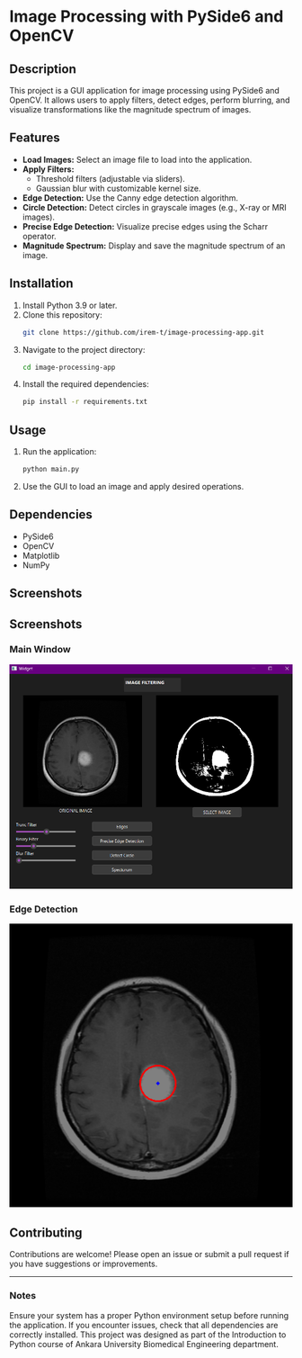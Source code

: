 # Image Processing with PySide6 and OpenCV

## Description
This project is a GUI application for image processing using PySide6 and OpenCV. It allows users to apply filters, detect edges, perform blurring, and visualize transformations like the magnitude spectrum of images.

## Features
- **Load Images:** Select an image file to load into the application.
- **Apply Filters:**
  - Threshold filters (adjustable via sliders).
  - Gaussian blur with customizable kernel size.
- **Edge Detection:** Use the Canny edge detection algorithm.
- **Circle Detection:** Detect circles in grayscale images (e.g., X-ray or MRI images).
- **Precise Edge Detection:** Visualize precise edges using the Scharr operator.
- **Magnitude Spectrum:** Display and save the magnitude spectrum of an image.

## Installation
1. Install Python 3.9 or later.
2. Clone this repository:
   ```bash
   git clone https://github.com/irem-t/image-processing-app.git
   ```
3. Navigate to the project directory:
   ```bash
   cd image-processing-app
   ```
4. Install the required dependencies:
   ```bash
   pip install -r requirements.txt
   ```

## Usage
1. Run the application:
   ```bash
   python main.py
   ```
2. Use the GUI to load an image and apply desired operations.

## Dependencies
- PySide6
- OpenCV
- Matplotlib
- NumPy

## Screenshots

## Screenshots

### Main Window
![Main Window](screenshots/main_window.png)

### Edge Detection
![Edge Detection](screenshots/detected_circles.png)



## Contributing
Contributions are welcome! Please open an issue or submit a pull request if you have suggestions or improvements.


---

### Notes
Ensure your system has a proper Python environment setup before running the application. If you encounter issues, check that all dependencies are correctly installed. This project was designed as part of the Introduction to Python course of Ankara University Biomedical Engineering department.

